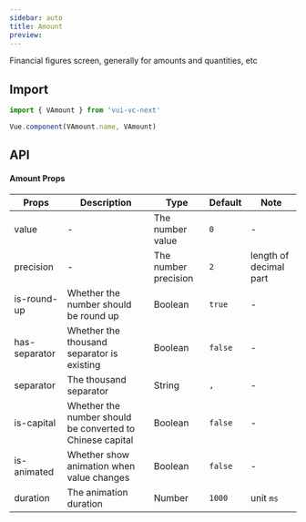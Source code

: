 ```yaml
---
sidebar: auto
title: Amount
preview: 
---
```


Financial figures screen, generally for amounts and quantities, etc

## Import

```js
import { VAmount } from 'vui-vc-next'

Vue.component(VAmount.name, VAmount)
```

## API

#### Amount Props
| Props | Description | Type | Default | Note |
|----|-----|------|------|------|
|value|-|The number value|`0`|-|
|precision|-|The number precision|`2`|length of decimal part|
|is-round-up|Whether the number should be round up|Boolean|`true`|-|
|has-separator|Whether the thousand separator is existing|Boolean|`false`|-|
|separator|The thousand separator|String|`,`|-|
|is-capital|Whether the number should be converted to Chinese capital|Boolean|`false`|-|
|is-animated|Whether show animation when value changes|Boolean|`false`|-|
|duration|The animation duration|Number|`1000`|unit `ms`|
